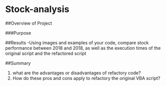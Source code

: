 # Stock-analysis
##Overview of Project

###Purpose

##Results
-Using images and examples of your code, compare stock performance between 2018 and 2018, as well as the execution times of the original script and the refactored script

##Summary
1. what are the advantages or disadvantages of refactory code?
2. How do these pros and cons apply to refactory the original VBA script?
